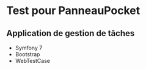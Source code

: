 # Test pour PanneauPocket 

## Application de gestion de tâches
- Symfony 7
- Bootstrap
- WebTestCase
